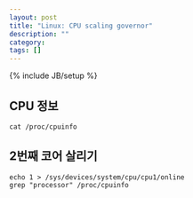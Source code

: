 ```yaml
---
layout: post
title: "Linux: CPU scaling governor"
description: ""
category: 
tags: []
---
```

{% include JB/setup %}


## CPU 정보

	cat /proc/cpuinfo

## 2번째 코어 살리기

	echo 1 > /sys/devices/system/cpu/cpu1/online 
	grep "processor" /proc/cpuinfo
